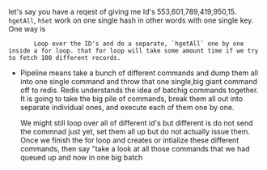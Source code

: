 let's say you have a reqest of giving me Id's 553,601,789,419,950,15. `hgetAll`, `hSet` work on one single hash in other words with one single key. One way is

           Loop over the ID's and do a separate, `hgetAll` one by one inside a for loop. that for loop will take some amount time if we try to fetch 100 different records.

- Pipeline means take a bunch of different commands and dump them all into one single command and throw that one single,big giant command off to redis. Redis understands the idea of batchig commands together. It is going to take the big pile of commands, break them all out into separate individual ones, and execute each of them one by one.

  We might still loop over all of different id's but different is do not send the commnad just yet, set them all up but do not actually issue them. Once we finish the for loop and creates or intialize these different commands, then say "take a look at all those commands that we had queued up and now in one big batch
